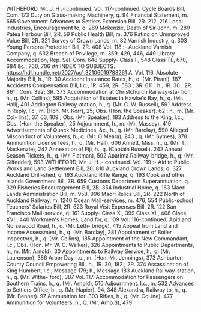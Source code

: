 WITHEFORD, Mr. J. H .- continued. Vol. 117-continued. Cycle Boards Bill, Com. 173 Duty on Glass-making Machinery, q. 94 Financial Statement, m. 665 Government Advances to Settlers Extension Bill, 2R. 212, 216 Local Industries, Encouragement to, q. 289 Mckenzie, Death of Sir John, m. 289 Patea Harbour Bill, 2R. 59 Public Health Bill, m. 376 Rating on Unimproved Value Bill, 2R. 321 Survey of Crown Lands, m. 82 Varnish Industry, q. 303 Young Persons Protection Bill, 2R. 408 Vol. 118 :- Auckland Varnish Company, q. 632 Breach of Privilege, m. 359, 429, 446, 449 Library Accommodation, Rep. Sel. Com. 648 Supply- Class I., 548 Class TI., 670, 684 &c., 700, 706 ## INDEX TO SUBJECTS. https://hdl.handle.net/2027/uc1.32106019788261 A. Vol. 116. Absolute Majority Bill, h., 1R. 30 Accident Insurance Rates, h., q. (Mr. Pirani), 187 Accidents Compensation Bill, I.c., 1R. 459; 2R. 583 ; 3R. 611 : h., 1R. 30 ; 2R. 861 ; Com. 392; 3R. 373 Accommodation at Christchurch Railway-sta- tion, h., q. (Mr. Collins), 595 Acquisition of Estates in Hawke's Bay, h., q. (Mr. Hall), 401 Addington Railway-atation, h., q. (Mr. G. W. Russell), 591 Address in Reply, l.c , m. (Hon. Mr. Korr), 25; Obs. (Hon. the Speaker). 62 : h., m. (Mr. Col- lins), 37, 63, 109 ; Obs. (Mr. Speaker), 183 Address to the King, I.c., Obs. (Hon. the Speaker), 25 Adjournment, h., m. (Mr. Massey), 419 Advertisements of Quack Medicines, &c., h., q. (Mr. Barclay), 590 Alleged Misconduct of Volunteers, h., q. (Mr. O'Meara), 243 ; q. (Mr. Symes), 378 Ammunition License fees, h., q. (Mr. Hall), 606 Annett, Miss, h., q. (Mr. T. Mackenzie), 247 Annexation of Fiji, h., q. (Captain Russell). 242 Annual Season Tickets, h., q. (Mr. Flatman), 592 Aparima Railway-bridge, h., q. (Mr. Gilfedder), 593 WITHEFORD, Mr. J. H .- continued. Vol. 119 :- Aid to Public Works and Land Settlement Bill, 20. 810 Auckland Crown Lands, q. 327 Auckland Drill-shed, q. 193 Auckland Rifle Range, q. 193 Cook and other Islands Government Bill, 3R. 659 Customs Department Superannuation, q. 329 Fisheries Encouragement Bill, 2B. 354 Industrial Home, q. 163 Maori Lands Administration Bill, m. 958, 996 Maori Relics Bill, 2R. 222 North of Auckland Railway, m. 1240 Ocean Mail-services, m. 476, 554 Public-school Teachers' Salaries Bill, 2R. 623 Royal Visit Expenses Bill, 2R. 122 San Francisco Mail-service, q. 161 Supply- Class X., 399 Class XI., 408 Claes XVI., 440 Workmen's Homes, Land for, q. 109 Vol. 116-continued. Apiti and Norsewood Road, h., q. (Mr. Leth- bridge), 415 Appeal from Land and Income Assessment, h., q. (Mr. Barclay), 381 Appointment of Boiler Inspectors, h., q. (Mr. Collins), 185 Appointment of the New Commandant, I.c., Obs. (Hon. Mr. W. C. Walker), 326 Appointments to Public Departments, h., m. (Mr. Arnold), 30 Appointments to Railway Service, h., q. (Mr. Laurenson), 386 Arbor Day, l.c., m. (Hon. Mr. Jennings), 373 Ashburton County Council Empowering Bill. h., 1R. 30, 182 ; 2R. 374 Assassination of King Humbert, I.c., Message 179; h., Message 183 Auckland Railway-station, h., q. (Mr. Withe- ford), 387 Vol. 117. Accommodation for Passengers on Southern Trains, h., q. (Mr. Arnold), 510 Adjournment. I.c., m. 532 Advances to Settlers Office, h., q. (Mr. Napier). 94, 348 Alexandra, Railway to, h., q. (Mr. Bennet). 97 Ammunition for .303 Rifles, h., q. (Mr. Col.ine), 477 Ammunition for Volunteers, h., Q. (Mr. Arno.d), 479 